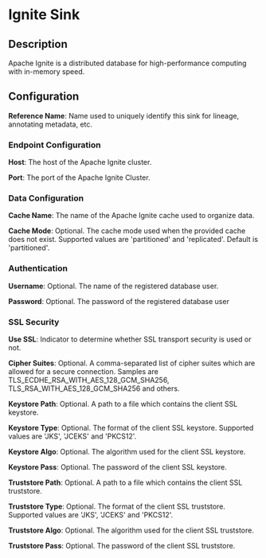 
# Ignite Sink

## Description
Apache Ignite is a distributed database for high-performance computing with in-memory speed.

## Configuration
**Reference Name**: Name used to uniquely identify this sink for lineage, annotating metadata, etc.

### Endpoint Configuration
**Host**: The host of the Apache Ignite cluster.

**Port**: The port of the Apache Ignite Cluster.

### Data Configuration
**Cache Name**: The name of the Apache Ignite cache used to organize data.

**Cache Mode**: Optional. The cache mode used when the provided cache does not exist. 
Supported values are 'partitioned' and 'replicated'. Default is 'partitioned'.

### Authentication

**Username**: Optional. The name of the registered database user.

**Password**: Optional. The password of the registered database user

### SSL Security

**Use SSL**: Indicator to determine whether SSL transport security is used or not.

**Cipher Suites**: Optional. A comma-separated list of cipher suites which are allowed for a secure connection.
Samples are TLS_ECDHE_RSA_WITH_AES_128_GCM_SHA256, TLS_RSA_WITH_AES_128_GCM_SHA256 and others.

**Keystore Path**: Optional. A path to a file which contains the client SSL keystore.

**Keystore Type**: Optional. The format of the client SSL keystore. Supported values are 'JKS', 'JCEKS'
and 'PKCS12'.

**Keystore Algo**: Optional. The algorithm used for the client SSL keystore.

**Keystore Pass**: Optional. The password of the client SSL keystore.

**Truststore Path**: Optional. A path to a file which contains the client SSL truststore.

**Truststore Type**: Optional. The format of the client SSL truststore. Supported values are 'JKS', 'JCEKS'
and 'PKCS12'.

**Truststore Algo**: Optional. The algorithm used for the client SSL truststore.

**Truststore Pass**: Optional. The password of the client SSL truststore.
